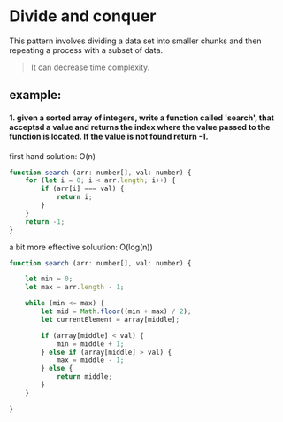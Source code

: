 # Divide and conquer
This pattern involves dividing a data set into smaller chunks and then repeating 
a process with a subset of data.

> It can decrease time complexity.

## example:

#### 1. given a sorted array of integers, write a function called 'search', that acceptsd a value and returns the index where the value passed to the function is located. If the value is not found return -1.

first hand solution: O(n)

``` javascript
function search (arr: number[], val: number) {
    for (let i = 0; i < arr.length; i++) {
        if (arr[i] === val) {
            return i;
        }
    }
    return -1;
}
```
a bit more effective soluution: O(log(n))
``` javascript
function search (arr: number[], val: number) {

    let min = 0;
    let max = arr.length - 1;

    while (min <= max) {
        let mid = Math.floor((min + max) / 2);
        let currentElement = array[middle];

        if (array[middle] < val) {
            min = middle + 1;
        } else if (array[middle] > val) {
            max = middle - 1;
        } else {
            return middle;
        }
    }

}
```